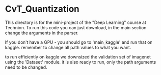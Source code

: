 # CvT_Quantization
This directory is for the mini-project of the "Deep Learning" course at Technion.
To run this code you can just download, in the main section change the arguments in the parser.

If you don't have a GPU - you should go to 'main_kaggle' and run that on kaggle. 
remember to change all path values to what you want.

to run efficiently on kaggle we downsized the validation set of imagenet using the 'Dataset' module.
it is also ready to run, only the path arguments need to be changed.
